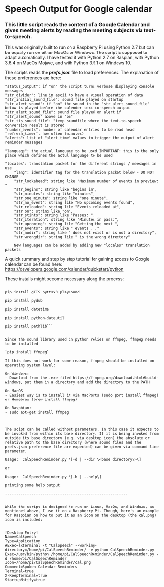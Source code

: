 # Speech Output for Google calendar

### This little script reads the content of a Google Calendar and gives meeting alerts by reading the meeting subjects via text-to-speech.

This was originally built to run on a Raspberry Pi using Python 2.7 but can be equally run on either MacOs or Windows. The script is supposed to adapt automatically. I have tested it with Python 2.7 on Raspian, with Python 3.6.4 on MacOs Mojave, and with Python 3.9.1 on Windows 10.

The scripts reads the **_prefs.json_** file to load preferences. The explanation of these preferences are here:

	"status_output": if "on" the script turns verbose displaying console messages
	"str_divider": line in ascii to have a visual speration of data
	"str_initial_sound_file": sound file played on startup
	"str_alert_sound": if "on" the sound in the "str_alert_sound_file" below is played before the calender text-to-speech output
	"str_alert_sound_file": sound file played on alert if "str_alert_sound" above in "on"
	"str_tts_sound_file": "temp soundfile where the text-to-speech conversion result is stored
	"number_events": number of calendar entries to be read head 
	"refresh_timer": how often (minutes) 
	"alerts": list of "alert_time" values to trigger the output of alert reminder messages

	"language": the actual language to be used IMPORTANT: this is the only place which defines the actul language to be used
	
	"locales": translation packet for the different strings / meesages in use
    	"lang": identifier tag for the translation packet below - DO NOT CHANGE -
    	"str_lookahead": string like "Maximum number of events in preview: "
    	"str_begins": string like "begins in",
    	"str_minutes": string like "minutes",
    	"str_one_minute": string like "one minute",
    	"str_no_event": string like "No upcoming events found",
    	"str_reloaded": string like "Events reloaded at",
    	"str_on": string like "on",
    	"str_stints": string like "Passes: ",
    	"str_iteration": string like "Minutes in pass:",
    	"str_upcoming": string like "Getting the next ",
    	"str_events": string like " events ..."
    	"str_nodir": string like " does not exist or is not a directory",
    	"str_wrongdir": string like " is the wrong directory"
    	
    	New languages can be added by adding new "locales" translation packets

A quick summary and step by step tutorial for gaining access to Google calendar can be found here:
https://developers.google.com/calendar/quickstart/python

These installs might become necessary along the process:

```pip install --upgrade google-api-python-client google-auth-httplib2 google-auth-oauthlib

pip install gTTS pyttsx3 playsound

pip install pydub

pip install datetime

pip install python-dateutil

pip install pathlib```


Since the sound library used in python relies on ffmpeg, ffmpeg needs to be installed

`pip install ffmpeg`

If this does not work for some reason, ffmpeg should be installed on operating system level:

On Windows:
- Download from the .exe filed https://ffmpeg.org/download.html#build-windows, put them in a directory and add the directory to the PATH

On MacOS
- Easiest way is to install it via MacPorts (sudo port install ffmpeg) or Homebrew (brew install ffmpeg)

On Raspbian:
- sudo apt-get install ffmpeg



The scipt can be called without parameters. In this case it expects to be invoked from within its base directory. If it is being invoked from outside its base directory (e.g. via desktop icon) the absolute or relative path to the base directory (where sound files and the prefs.json preference file are expected) can be given via command line parameter.

Usage:  CalSpeechReminder.py \[-d | --dir \<base directory\>\] 

or

Usage:  CalSpeechReminder.py \[-h | --help\]

printing some help output

--------------------------------------------------------


While the script is designed to run on Linux, MacOs, and Windows, as mentioned above, I use it on a Raspberry Pi. Though, here's an example for Raspbian on how to put it as an icon on the desktop (the cal.png) icon is included:


[Desktop Entry]
Name=CalSpeech
Type=Application
#Exec=lxterminal -t "CalSpeech" --working-directory=/home/pi/CalSpeechReminder/ -e python CalSpeechReminder.py
Exec=/usr/bin/python /home/pi/CalSpeechReminder/CalSpeechReminder.py -d /home/pi/CalSpeechReminder
Icon=/home/pi/CalSpeechReminder/cal.png
Comment=Spoken Calendar Reminders
Terminal=true
X-KeepTerminal=true
StartupNotify=true